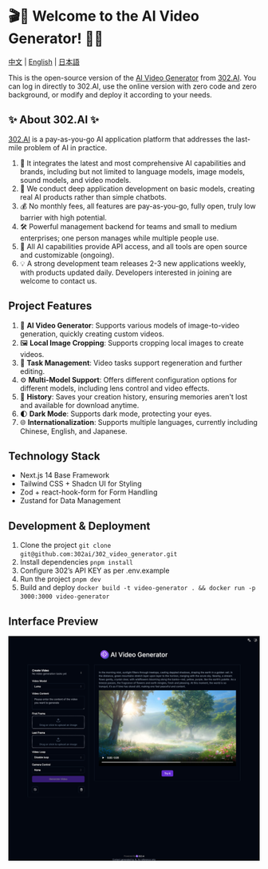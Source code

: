 # 🎬🤖 Welcome to the AI Video Generator! 🚀✨

[中文](README_zh.md) | [English](README.md) | [日本語](README_ja.md)

This is the open-source version of the [AI Video Generator](https://302.ai/tools/vgen/) from [302.AI](https://302.ai). You can log in directly to 302.AI, use the online version with zero code and zero background, or modify and deploy it according to your needs.

## ✨ About 302.AI ✨

[302.AI](https://302.ai) is a pay-as-you-go AI application platform that addresses the last-mile problem of AI in practice.

1. 🧠 It integrates the latest and most comprehensive AI capabilities and brands, including but not limited to language models, image models, sound models, and video models.
2. 🚀 We conduct deep application development on basic models, creating real AI products rather than simple chatbots.
3. 💰 No monthly fees, all features are pay-as-you-go, fully open, truly low barrier with high potential.
4. 🛠 Powerful management backend for teams and small to medium enterprises; one person manages while multiple people use.
5. 🔗 All AI capabilities provide API access, and all tools are open source and customizable (ongoing).
6. 💡 A strong development team releases 2-3 new applications weekly, with products updated daily. Developers interested in joining are welcome to contact us.

## Project Features

1. 🎥 **AI Video Generator**: Supports various models of image-to-video generation, quickly creating custom videos.
2. 🖼️ **Local Image Cropping**: Supports cropping local images to create videos.
3. 🔄 **Task Management**: Video tasks support regeneration and further editing.
4. ⚙️ **Multi-Model Support**: Offers different configuration options for different models, including lens control and video effects.
5. 📜 **History**: Saves your creation history, ensuring memories aren't lost and available for download anytime.
6. 🌓 **Dark Mode**: Supports dark mode, protecting your eyes.
7. 🌐 **Internationalization**: Supports multiple languages, currently including Chinese, English, and Japanese.

## Technology Stack

- Next.js 14 Base Framework
- Tailwind CSS + Shadcn UI for Styling
- Zod + react-hook-form for Form Handling
- Zustand for Data Management

## Development & Deployment

1. Clone the project `git clone git@github.com:302ai/302_video_generator.git`
2. Install dependencies `pnpm install`
3. Configure 302’s API KEY as per .env.example
4. Run the project `pnpm dev`
5. Build and deploy `docker build -t video-generator . && docker run -p 3000:3000 video-generator`

## Interface Preview

![v-gen](docs/en.png)
